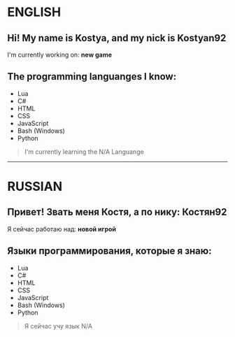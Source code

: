 # ENGLISH
## Hi! My name is Kostya, and my nick is Kostyan92
I'm currently working on: **new game**
## The programming languanges I know:
- Lua
- C#
- HTML
- CSS
- JavaScript
- Bash (Windows)
- Python
> I'm currently learning the N/A Languange
---
# RUSSIAN
## Привет! Звать меня Костя, а по нику: Костян92
Я сейчас работаю над: **новой игрой**
## Языки программирования, которые я знаю:
- Lua
- C#
- HTML
- CSS
- JavaScript
- Bash (Windows)
- Python
> Я сейчас учу язык N/A
